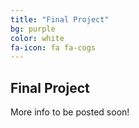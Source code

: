 ```yaml
---
title: "Final Project"
bg: purple
color: white
fa-icon: fa fa-cogs
---
```


## Final Project

More info to be posted soon!